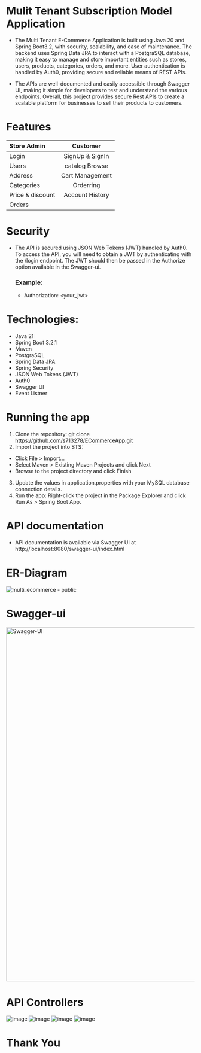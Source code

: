 # Mulit Tenant Subscription Model Application

- The Multi Tenant E-Commerce Application is built using Java 20 and Spring Boot3.2, with security, scalability, and ease of maintenance. The backend uses Spring Data JPA to interact with a PostgraSQL database, making it easy to manage and store important entities such as stores, users, products, categories, orders, and more. User authentication is handled by Auth0, providing secure and reliable means of REST APIs.

- The APIs are well-documented and easily accessible through Swagger UI, making it simple for developers to test and understand the various endpoints. Overall, this project provides secure Rest APIs to create a scalable platform for businesses to sell their products to customers.

# Features

| Store Admin |  Customer  | 
|:-----|:--------:|
| Login   |  SignUp & SignIn |
| Users   |  catalog Browse  |
| Address   | Cart Management |
|Categories| Orderring|
|Price & discount|Account History|
|Orders| |

# Security
- The API is secured using JSON Web Tokens (JWT) handled by Auth0. To access the API, you will need to obtain a JWT by authenticating with the /login endpoint. The JWT should then be passed in the Authorize option available in the Swagger-ui.

  ### Example:
  - Authorization: <your_jwt>

# Technologies:
- Java 21
- Spring Boot 3.2.1
- Maven
- PostgraSQL
- Spring Data JPA
- Spring Security
- JSON Web Tokens (JWT)
- Auth0
- Swagger UI
- Event Listner

# Running the app
1. Clone the repository: git clone https://github.com/s713278/ECommerceApp.git 
2. Import the project into STS:
  - Click File > Import...
  - Select Maven > Existing Maven Projects and click Next
  - Browse to the project directory and click Finish
3. Update the values in application.properties with your MySQL database connection details.
4. Run the app: Right-click the project in the Package Explorer and click Run As > Spring Boot App.

# API documentation
- API documentation is available via Swagger UI at http://localhost:8080/swagger-ui/index.html

# ER-Diagram
![multi_ecommerce - public](https://github.com/user-attachments/assets/c7ef19b4-fe5d-4318-b277-40f4b4776cca)

# Swagger-ui
<img width="947" alt="Swagger-UI" src="https://user-images.githubusercontent.com/101395494/216388614-f8eed33e-cbbb-4cfa-997e-b76674bbb465.png">

# API Controllers
![image](https://github.com/s713278/ECommerceApp/assets/14287419/a9188676-3211-4eb3-8a3d-f13ed18536d7)
![image](https://github.com/s713278/ECommerceApp/assets/14287419/ead9e229-37aa-4ee2-995d-15db39d9264a)
![image](https://github.com/s713278/ECommerceApp/assets/14287419/c01491ba-ef2e-48ed-8ef6-7b019cb0965e)
![image](https://github.com/s713278/ECommerceApp/assets/14287419/5c279941-59dd-492d-b7a1-067edd5a166b)

# Thank You
